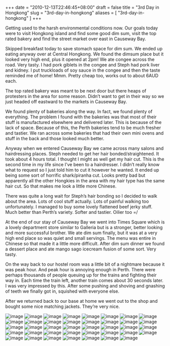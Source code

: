 +++
date = "2010-12-13T22:46:45+08:00"
draft = false
title = "3rd Day in Hongkong"
slug = "3rd-day-in-hongkong"
aliases = [
	"3rd-day-in-hongkong"
]
+++

Getting used to the harsh environmental conditions now. Our goals today were to visit Hongkong island and find some good dim sum, visit the top rated bakery and find the street market over east in Causeway Bay.

Skipped breakfast today to save stomach space for dim sum. We ended up eating anyway over at Central Hongkong. We found the dimsum place but it looked very high end, plus it opened at 2pm! We ate congee across the road. Very tasty. I had pork giblets in the congee and Steph had pork liver and kidney. I put truckloads of soy sauce in the congee and then the taste reminded me of home! Mmm. Pretty cheap too, works out to about 6AUD each.

The top rated bakery was meant to be next door but there heaps of protesters in the area for some reason. Didn’t want to get in their way so we just headed off eastward to the markets in Causeway Bay.

We found plenty of bakeries along the way. In fact, we found plenty of everything. The problem I found with the bakeries was that most of their stuff is manufactured elsewhere and delivered later. This is because of the lack of space. Because of this, the Perth bakeries tend to be much fresher and tastier. We ran across some bakeries that had their own mini ovens and stuff in the back and those looked much better.

Anyway when we entered Causeway Bay we came across many salons and hairdressing places. Steph needed to get her hair bonded/straightened. It took about 4 hours total. I thought I might as well get my hair cut. This is the second time in my life since I’ve been to a hairdresser. I didn’t really know what to request so I just told him to cut it however he wanted. It ended up being some sort of horrific shark/piranha cut. Looks pretty bad but apparently all the other Hongkies in the area with my hair type has the same hair cut. So that makes me look a little more Chinese.

There was quite a long wait for Steph’s hair bonding so I decided to walk about the area. Lots of cool stuff actually. Lots of painful walking too unfortunately. I managed to buy some lovely flattened beef jerky stuff. Much better than Perth’s variety. Softer and tastier. Oilier too =/

At the end of our stay of Causeway Bay we went into Times Square which is a lovely department store similar to Galleria but is a stronger, better looking and more successful brother. We ate dim sum finally, but it was at a very high end place so was quiet and small servings. The menu was entire in Chinese so that made it a little more difficult. After dim sum dinner we found a dessert place and ate mango sago icecream fusion of some sort. Very tasty.

On the way back to our hostel room was a little bit of a nightmare because it was peak hour. And peak hour is annoying enough in Perth. There were perhaps thousands of people queuing up for the trains and fighting their way in. Each time the train left, another train comes about 30 seconds later. I was very impressed by this. After some pushing and shoving and gnashing of teeth we finally got in, squished with everyone else.

After we returned back to our base at home we went out to the shop and bought some nice matching jackets. They’re very nice.

![image](/travel-blog/images/2010/12/IMAG0095.jpg)
![image](/travel-blog/images/2010/12/IMAG0096.jpg)
![image](/travel-blog/images/2010/12/IMAG0097.jpg)
![image](/travel-blog/images/2010/12/IMAG0098.jpg)
![image](/travel-blog/images/2010/12/IMAG0099.jpg)
![image](/travel-blog/images/2010/12/IMAG0100.jpg)
![image](/travel-blog/images/2010/12/IMAG0101.jpg)
![image](/travel-blog/images/2010/12/IMAG0103.jpg)
![image](/travel-blog/images/2010/12/IMAG0104.jpg)
![image](/travel-blog/images/2010/12/IMAG0105.jpg)
![image](/travel-blog/images/2010/12/IMAG0106.jpg)
![image](/travel-blog/images/2010/12/IMAG0107.jpg)
![image](/travel-blog/images/2010/12/IMAG0108.jpg)
![image](/travel-blog/images/2010/12/IMAG0109.jpg)
![image](/travel-blog/images/2010/12/IMAG0110.jpg)
![image](/travel-blog/images/2010/12/IMAG0111.jpg)
![image](/travel-blog/images/2010/12/IMAG0112.jpg)
![image](/travel-blog/images/2010/12/IMAG0113.jpg)
![image](/travel-blog/images/2010/12/IMAG0114.jpg)
![image](/travel-blog/images/2010/12/IMAG0115.jpg)
![image](/travel-blog/images/2010/12/IMAG0116.jpg)
![image](/travel-blog/images/2010/12/IMAG0117.jpg)
![image](/travel-blog/images/2010/12/IMAG0118.jpg)
![image](/travel-blog/images/2010/12/IMAG0119.jpg)
![image](/travel-blog/images/2010/12/IMAG0120.jpg)
![image](/travel-blog/images/2010/12/IMAG0121.jpg)
![image](/travel-blog/images/2010/12/IMAG0122.jpg)
![image](/travel-blog/images/2010/12/IMAG0123.jpg)
![image](/travel-blog/images/2010/12/IMAG0124.jpg)
![image](/travel-blog/images/2010/12/IMAG0125.jpg)
![image](/travel-blog/images/2010/12/IMAG0127.jpg)
![image](/travel-blog/images/2010/12/IMAG0128.jpg)
![image](/travel-blog/images/2010/12/IMAG0129.jpg)
![image](/travel-blog/images/2010/12/IMAG0130.jpg)
![image](/travel-blog/images/2010/12/IMAG0131.jpg)
![image](/travel-blog/images/2010/12/IMAG0132.jpg)
![image](/travel-blog/images/2010/12/IMAG0133.jpg)
![image](/travel-blog/images/2010/12/IMAG0134.jpg)
![image](/travel-blog/images/2010/12/IMAG0135.jpg)